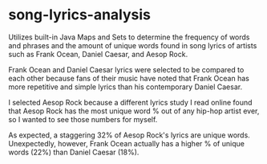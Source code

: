 # song-lyrics-analysis
Utilizes built-in Java Maps and Sets to determine the frequency of words and phrases and the amount of unique words found in song lyrics of artists such as Frank Ocean, Daniel Caesar, and Aesop Rock. 

Frank Ocean and Daniel Caesar lyrics were selected to be compared to each other because fans of their music have noted that Frank Ocean has more repetitive and simple lyrics than his contemporary Daniel Caesar. 

I selected Aesop Rock because a different lyrics study I read online found that Aesop Rock has the most unique word % out of any hip-hop artist ever, so I wanted to see those numbers for myself. 

As expected, a staggering 32% of Aesop Rock's lyrics are unique words. Unexpectedly, however, Frank Ocean actually has a higher % of unique words (22%) than Daniel Caesar (18%).
